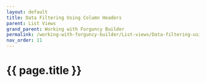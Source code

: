 ```yaml
---
layout: default
title: Data Filtering Using Column Headers
parent: List Views
grand_parent: Working with Forguncy Builder
permalink: /working-with-forguncy-builder/List-views/Data-filtering-using-column-headers
nav_order: 11
---
```


# {{ page.title }}